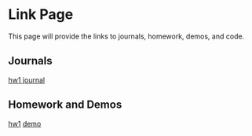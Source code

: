 # Link Page

This page will provide the links to journals, homework, demos, and code.

## Journals
[hw1 journal](hw1journal.md)


## Homework and Demos

[hw1](https://github.com/AnthonyF747/anthonyfranco.github.io)
[demo](https://anthonyf747.github.io/anthonyfranco.github.io/index.html)

